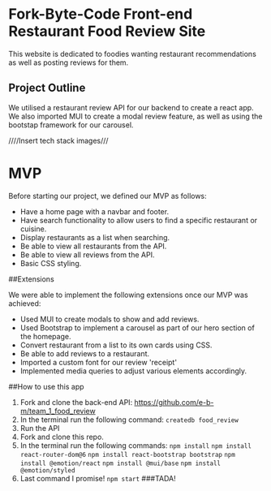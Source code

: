 # Fork-Byte-Code Front-end Restaurant Food Review Site

This website is dedicated to foodies wanting restaurant recommendations as well as posting reviews for them.

## Project Outline 

We utilised a restaurant review API for our backend to create a react app. We also imported MUI to create a modal review feature, as well as using the bootstap framework for our carousel.

////Insert tech stack images///

# MVP 

Before starting our project, we defined our MVP as follows:

- Have a home page with a navbar and footer.
- Have search functionality to allow users to find a specific restaurant or cuisine.
- Display restaurants as a list when searching.
- Be able to view all restaurants from the API.
- Be able to view all reviews from the API.
- Basic CSS styling.


##Extensions 

We were able to implement the following extensions once our MVP was achieved:
- Used MUI to create modals to show and add reviews.
- Used Bootstrap to implement a carousel as part of our hero section of the homepage.
- Convert restaurant from a list to its own cards using CSS.
- Be able to add reviews to a restaurant.
- Imported a custom font for our review 'receipt'
- Implemented media queries to adjust various elements accordingly.


##How to use this app

1. Fork and clone the back-end API: https://github.com/e-b-m/team_1_food_review
2. In the terminal run the following command: `createdb food_review`
3. Run the API 
4. Fork and clone this repo.
5. In the terminal run the following commands: 
 `npm install`
  `npm install react-router-dom@6`
  `npm install react-bootstrap bootstrap`
 `npm install @emotion/react`
  `npm install @mui/base`
  `npm install @emotion/styled`
  6. Last command I promise! 
  `npm start`
  ###TADA!
